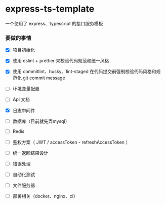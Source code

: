 # express-ts-template

一个使用了 express、typescript 的接口服务模板

### 要做的事情

- [x] 项目初始化
- [x] 使用 eslint + prettier 来校验代码规范和统一风格
- [x] 使用 commitlint、husky、lint-staged 在代码提交前强制校验代码风格和规范化 git commit message
- [ ] 环境变量配置
- [ ] Api 文档
- [x] 日志中间件
- [ ] 数据库（目前就先弄mysql）
- [ ] Redis
- [ ] 鉴权方案（ JWT / accessToken - refreshAccessToken ）
- [ ] 统一返回结果设计
- [ ] 错误处理
- [ ] 自动化测试
- [ ] 文件服务器
- [ ] 部署相关（docker、nginx、ci）

